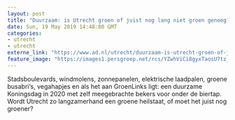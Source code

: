 ```yaml
---
layout: post
title: "Duurzaam: is Utrecht groen of juist nog lang niet groen genoeg?"
date: Sun, 19 May 2019 14:48:00 GMT
categories: 
- utrecht 
- utrecht 
externe_link: "https://www.ad.nl/utrecht/duurzaam-is-utrecht-groen-of-juist-nog-lang-niet-groen-genoeg~a2ebbd8c/"
feature_image: "https://images1.persgroep.net/rcs/YZwhViCi8gyxTaosU7tz_xADBsM/diocontent/148760288/_fitwidth/400/?appId=21791a8992982cd8da851550a453bd7f&quality=0.7"
---
```


Stadsboulevards, windmolens, zonnepanelen, elektrische laadpalen, groene busabri‘s, vegahapjes en als het aan GroenLinks ligt: een duurzame Koningsdag in 2020 met zelf meegebrachte bekers voor onder de biertap. Wordt Utrecht zo langzamerhand een groene heilstaat, of moet het juist nog groener?

